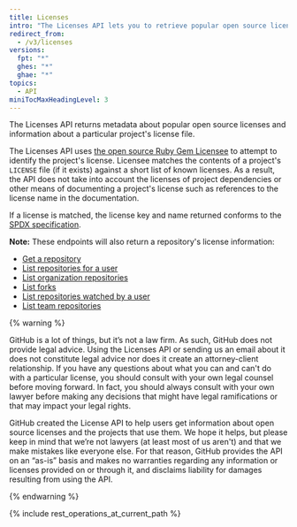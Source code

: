 ```yaml
---
title: Licenses
intro: "The Licenses API lets you to retrieve popular open source licenses and information about a particular project's license file."
redirect_from:
  - /v3/licenses
versions:
  fpt: "*"
  ghes: "*"
  ghae: "*"
topics:
  - API
miniTocMaxHeadingLevel: 3
---
```


The Licenses API returns metadata about popular open source licenses and information about a particular project's license file.

The Licenses API uses [the open source Ruby Gem Licensee](https://github.com/benbalter/licensee) to attempt to identify the project's license. Licensee matches the contents of a project's `LICENSE` file (if it exists) against a short list of known licenses. As a result, the API does not take into account the licenses of project dependencies or other means of documenting a project's license such as references to the license name in the documentation.

If a license is matched, the license key and name returned conforms to the [SPDX specification](https://spdx.org/).

**Note:** These endpoints will also return a repository's license information:

- [Get a repository](/rest/reference/repos#get-a-repository)
- [List repositories for a user](/rest/reference/repos#list-repositories-for-a-user)
- [List organization repositories](/rest/reference/repos#list-organization-repositories)
- [List forks](/rest/reference/repos#list-forks)
- [List repositories watched by a user](/rest/reference/activity#list-repositories-watched-by-a-user)
- [List team repositories](/rest/reference/teams#list-team-repositories)

{% warning %}

GitHub is a lot of things, but it’s not a law firm. As such, GitHub does not provide legal advice. Using the Licenses API or sending us an email about it does not constitute legal advice nor does it create an attorney-client relationship. If you have any questions about what you can and can't do with a particular license, you should consult with your own legal counsel before moving forward. In fact, you should always consult with your own lawyer before making any decisions that might have legal ramifications or that may impact your legal rights.

GitHub created the License API to help users get information about open source licenses and the projects that use them. We hope it helps, but please keep in mind that we’re not lawyers (at least most of us aren't) and that we make mistakes like everyone else. For that reason, GitHub provides the API on an “as-is” basis and makes no warranties regarding any information or licenses provided on or through it, and disclaims liability for damages resulting from using the API.

{% endwarning %}

{% include rest_operations_at_current_path %}
